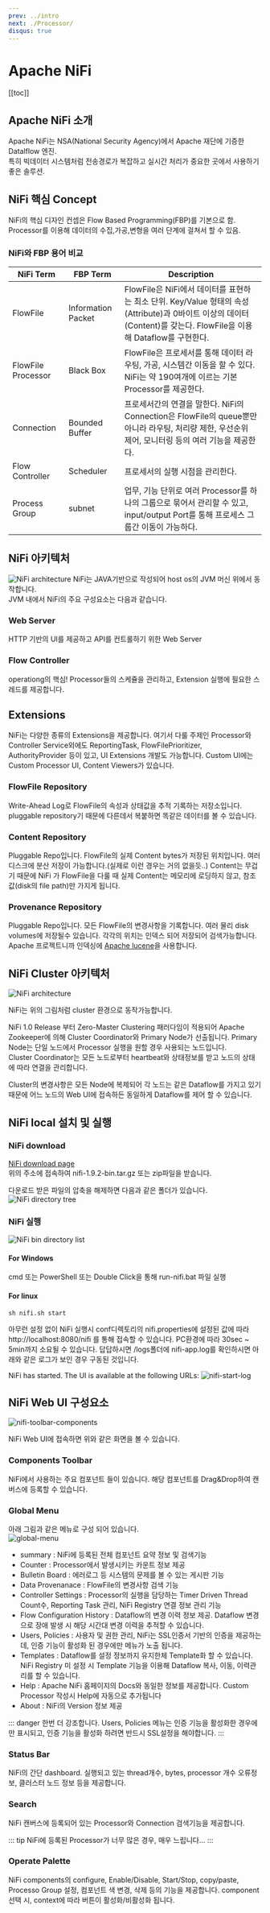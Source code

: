 ```yaml
---
prev: ../intro
next: ./Processor/
disqus: true
---
```


# Apache NiFi

[[toc]]

## Apache NiFi 소개

Apache NiFi는 NSA(National Security Agency)에서 Apache 재단에 기증한 Datalflow 엔진.  
특히 빅데이터 시스템처럼 전송경로가 복잡하고 실시간 처리가 중요한 곳에서 사용하기 좋은 솔루션.

## NiFi 핵심 Concept

NiFi의 핵심 디자인 컨셉은 Flow Based Programming(FBP)를 기본으로 함.  
Processor를 이용해 데이터의 수집,가공,변형을 여러 단계에 걸쳐서 할 수 있음.

### NiFi와 FBP 용어 비교

| NiFi Term          | FBP Term           | Description                                                                                                                                                         |
| ------------------ | ------------------ | ------------------------------------------------------------------------------------------------------------------------------------------------------------------- |
| FlowFile           | Information Packet | FlowFile은 NiFi에서 데이터를 표현하는 최소 단위. Key/Value 형태의 속성(Attribute)과 0바이트 이상의 데이터(Content)를 갖는다. FlowFile을 이용해 Dataflow를 구현한다. |
| FlowFile Processor | Black Box          | FlowFile은 프로세서를 통해 데이터 라우팅, 가공, 시스템간 이동을 할 수 있다. NiFi는 약 190여개에 이르는 기본 Processor를 제공한다.                                   |
| Connection         | Bounded Buffer     | 프로세서간의 연결을 말한다. NiFi의 Connection은 FlowFile의 queue뿐만 아니라 라우팅, 처리량 제한, 우선순위 제어, 모니터링 등의 여러 기능을 제공한다.                 |
| Flow Controller    | Scheduler          | 프로세서의 실행 시점을 관리한다.                                                                                                                                    |
| Process Group      | subnet             | 업무, 기능 단위로 여러 Processor를 하나의 그룹으로 묶어서 관리할 수 있고, input/output Port를 통해 프로세스 그룹간 이동이 가능하다.                                 |

## NiFi 아키텍처

![NiFi architecture](./images/zero-master-node.png)
NiFi는 JAVA기반으로 작성되어 host os의 JVM 머신 위에서 동작합니다.  
JVM 내에서 NiFi의 주요 구성요소는 다음과 같습니다.

### Web Server

HTTP 기반의 UI를 제공하고 API를 컨트롤하기 위한 Web Server

### Flow Controller

operationg의 핵심! Processor들의 스케쥴을 관리하고, Extension 실행에 필요한 스레드를 제공합니다.

## Extensions

NiFi는 다양한 종류의 Extensions을 제공합니다. 여기서 다룰 주제인 Processor와 Controller Service외에도 ReportingTask, FlowFilePrioritizer, AuthorityProvider 등이 있고, UI Extensions 개발도 가능합니다. Custom UI에는 Custom Processor UI, Content Viewers가 있습니다.

### FlowFile Repository

Write-Ahead Log로 FlowFile의 속성과 상태값을 추적 기록하는 저장소입니다. pluggable repository기 때문에 다른데서 복붙하면 똑같은 데이터를 볼 수 있습니다.

### Content Repository

Pluggable Repo입니다. FlowFile의 실제 Content bytes가 저장된 위치입니다. 여러 디스크에 분산 저장이 가능합니다.(실제로 이런 경우는 거의 없을듯..) Content는 무겁기 때문에 NiFi 가 FlowFile을 다룰 때 실제 Content는 메모리에 로딩하지 않고, 참조값(disk의 file path)만 가지게 됩니다.

### Provenance Repository

Pluggable Repo입니다. 모든 FlowFile의 변경사항을 기록합니다. 여러 물리 disk volumes에 저장될수 있습니다. 각각의 위치는 인덱스 되어 저장되어 검색가능합니다. Apache 프로젝트니까 인덱싱에 [Apache lucene](https://lucene.apache.org/)을 사용합니다.

## NiFi Cluster 아키텍처

![NiFi architecture](./images/zero-master-cluster.png)

NiFi는 위의 그림처럼 cluster 환경으로 동작가능합니다.

NiFi 1.0 Release 부터 Zero-Master Clustering 패러다임이 적용되어 Apache Zookeeper에 의해 Cluster Coordinator와 Primary Node가 선출됩니다.
Primary Node는 단일 노드에서 Processor 실행을 원할 경우 사용되는 노드입니다.  
Cluster Coordinator는 모든 노드로부터 heartbeat와 상태정보를 받고 노드의 상태에 따라 연결을 관리합니다.

Cluster의 변경사항은 모든 Node에 복제되어 각 노드는 같은 Dataflow를 가지고 있기 때문에 어느 노드의 Web UI에 접속하든 동일하게 Dataflow를 제어 할 수 있습니다.

## NiFi local 설치 및 실행

### NiFi download

[NiFi download page](https://nifi.apache.org/download.html)  
위의 주소에 접속하여 nifi-1.9.2-bin.tar.gz 또는 zip파일을 받습니다.

다운로드 받은 파일의 압축을 해제하면 다음과 같은 폴더가 있습니다.  
![NiFi directory tree](./images/nifi-dir-tree.png)

### NiFi 실행

![NiFi bin directory list](./images/nifi-bin-ls.png)

#### For Windows

cmd 또는 PowerShell 또는 Double Click을 통해 run-nifi.bat 파일 실행

#### For linux

```bash{1}
sh nifi.sh start
```

아무런 설정 없이 NiFi 실행시 conf디렉토리의 nifi.properties에 설정된 값에 따라 http://localhost:8080/nifi 를 통해 접속할 수 있습니다. PC환경에 따라 30sec ~ 5min까지 소요될 수 있습니다. 답답하시면 /logs폴더에 nifi-app.log를 확인하시면 아래와 같은 로그가 보인 경우 구동된 것입니다.

NiFi has started. The UI is available at the following URLs:
![nifi-start-log](./images/nifi-start-log.png)

## NiFi Web UI 구성요소

![nifi-toolbar-components](./images/nifi-toolbar-components.png)

NiFi Web UI에 접속하면 위와 같은 화면을 볼 수 있습니다.

### Components Toolbar

NiFi에서 사용하는 주요 컴포넌트 들이 있습니다. 해당 컴포넌트를 Drag&Drop하여 캔버스에 등록할 수 있습니다.

### Global Menu

아래 그림과 같은 메뉴로 구성 되어 있습니다.  
![global-menu](./images/global-menu.png)

- summary : NiFi에 등록된 전체 컴포넌트 요약 정보 및 검색기능
- Counter : Processor에서 발생시키는 카운트 정보 제공
- Bulletin Board : 에러로그 등 시스템의 문제를 볼 수 있는 게시판 기능
- Data Provenanace : FlowFile의 변경사항 검색 기능
- Controller Settings : Processor의 실행을 담당하는 Timer Driven Thread Count수, Reporting Task 관리, NiFi Registry 연결 정보 관리 기능
- Flow Configuration History : Dataflow의 변경 이력 정보 제공. Dataflow 변경으로 장애 발생 시 해당 시간대 변경 이력을 추적할 수 있습니다.
- Users, Policies : 사용자 및 권한 관리, NiFi는 SSL인증서 기반의 인증을 제공하는데, 인증 기능이 활성화 된 경우에만 메뉴가 노출 됩니다.
- Templates : Dataflow를 설정 정보까지 유지한체 Template화 할 수 있습니다. NiFi Registry 미 설정 시 Template 기능을 이용해 Dataflow 복사, 이동, 이력관리를 할 수 있습니다.
- Help : Apache NiFi 홈페이지의 Docs와 동일한 정보를 제공합니다. Custom Processor 작성시 Help에 자동으로 추가됩니다
- About : NiFi의 Version 정보 제공

::: danger
한번 더 강조합니다. Users, Policies 메뉴는 인증 기능을 활성화한 경우에만 표시되고, 인증 기능을 활성화 하려면 반드시 SSL설정을 해야합니다.
:::

### Status Bar

NiFi의 간단 dashboard. 실행되고 있는 thread개수, bytes, processor 개수 오류정보, 클러스터 노드 정보 등을 제공합니다.

### Search

NiFi 캔버스에 등록되어 있는 Processor와 Connection 검색기능을 제공합니다.

::: tip
NiFi에 등록된 Processor가 너무 많은 경우, 매우 느립니다...
:::

### Operate Palette

NiFi components의 configure, Enable/Disable, Start/Stop, copy/paste, Processo Group 설정, 컴포넌트 색 변경, 삭제 등의 기능을 제공합니다. component 선택 시, context에 따라 버튼이 활성화/비활성화 됩니다.
